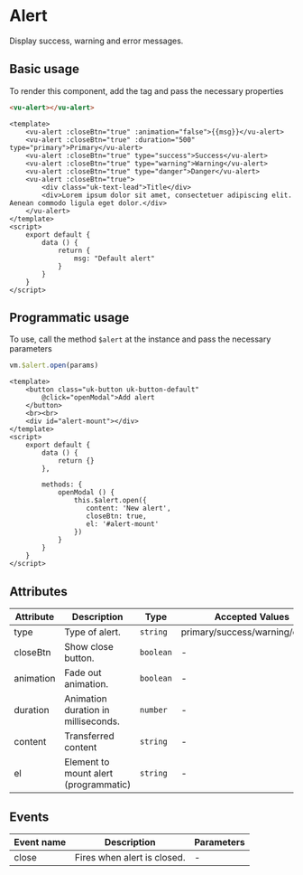 # Alert

Display success, warning and error messages.

## Basic usage

To render this component, add the tag and pass the necessary properties

```html
<vu-alert></vu-alert>
```

```example
<template>
    <vu-alert :closeBtn="true" :animation="false">{{msg}}</vu-alert>
    <vu-alert :closeBtn="true" :duration="500" type="primary">Primary</vu-alert>
    <vu-alert :closeBtn="true" type="success">Success</vu-alert>
    <vu-alert :closeBtn="true" type="warning">Warning</vu-alert>
    <vu-alert :closeBtn="true" type="danger">Danger</vu-alert>
    <vu-alert :closeBtn="true">
        <div class="uk-text-lead">Title</div>
        <div>Lorem ipsum dolor sit amet, consectetuer adipiscing elit. Aenean commodo ligula eget dolor.</div>
    </vu-alert>
</template>
<script>
    export default {
        data () {
            return {
                msg: "Default alert"
            }
        }
    }
</script>
```
## Programmatic usage

To use, call the method `$alert` at the instance and pass the necessary parameters

```js
vm.$alert.open(params)
```

```example
<template>
    <button class="uk-button uk-button-default"
        @click="openModal">Add alert
    </button>
    <br><br>
    <div id="alert-mount"></div>
</template>
<script>
    export default {
        data () {
            return {}
        },

        methods: {
            openModal () {
                this.$alert.open({
                   content: 'New alert',
                   closeBtn: true,
                   el: '#alert-mount'
                })
            }
        }
    }
</script>
```

## Attributes

|Attribute|Description|Type|Accepted Values|Default|
|---|---|---|---|---|
|type|Type of alert.|`string`|primary/success/warning/danger|-|
|closeBtn|Show close button.|`boolean`|-|-|
|animation|Fade out animation.|`boolean`|-|`true`|
|duration|Animation duration in milliseconds.|`number`|-|`150`|
|content|Transferred content|`string`|-|-|
|el|Element to mount alert (programmatic)|`string`|-|-|

## Events
|Event name|Description|Parameters|
|---|---|---|
|close|Fires when alert is closed.|-|